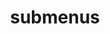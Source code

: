 ---
layout: page
title: submenus
nav: false
nav_order: 8
dropdown: true
children:
    - title: publications
      permalink: /publications/
    - title: divider
    - title: projects
      permalink: /projects/
---